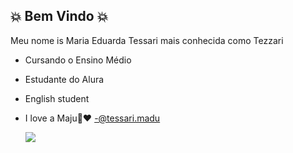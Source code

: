 ## 💥 Bem Vindo 💥

Meu nome is Maria Eduarda Tessari mais conhecida como Tezzari

- Cursando o Ensino Médio
- Estudante do Alura
- English student
- I love a Maju🌸❤️
-@tessari.madu



  ![](https://media1.tenor.com/m/zizaXs99wHcAAAAC/alvin-and-the-chipmunks-alvin.gif)
